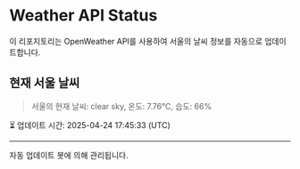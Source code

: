 
# Weather API Status

이 리포지토리는 OpenWeather API를 사용하여 서울의 날씨 정보를 자동으로 업데이트합니다.

## 현재 서울 날씨
> 서울의 현재 날씨: clear sky, 온도: 7.76°C, 습도: 66%

⏳ 업데이트 시간: 2025-04-24 17:45:33 (UTC)

---
자동 업데이트 봇에 의해 관리됩니다.
